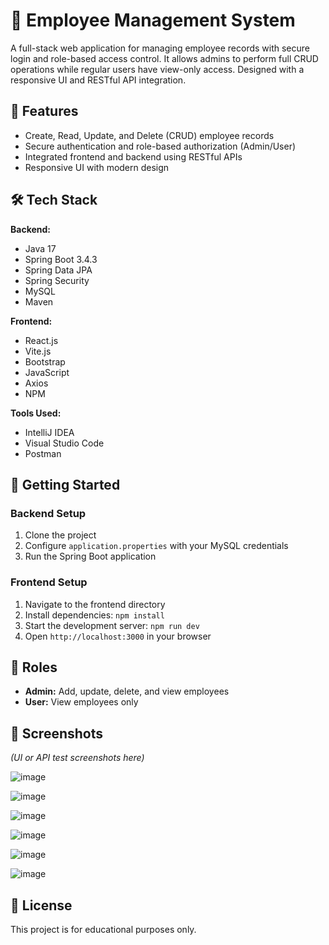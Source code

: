 # 💼 Employee Management System

A full-stack web application for managing employee records with secure login and role-based access control. 
It allows admins to perform full CRUD operations while regular users have view-only access. Designed with a responsive UI and RESTful API integration.

## 🔧 Features

- Create, Read, Update, and Delete (CRUD) employee records
- Secure authentication and role-based authorization (Admin/User)
- Integrated frontend and backend using RESTful APIs
- Responsive UI with modern design

## 🛠️ Tech Stack

**Backend:**
- Java 17
- Spring Boot 3.4.3
- Spring Data JPA
- Spring Security
- MySQL
- Maven

**Frontend:**
- React.js
- Vite.js
- Bootstrap
- JavaScript
- Axios
- NPM

**Tools Used:**
- IntelliJ IDEA
- Visual Studio Code
- Postman

## 🚀 Getting Started

### Backend Setup

1. Clone the project
2. Configure `application.properties` with your MySQL credentials
3. Run the Spring Boot application

### Frontend Setup

1. Navigate to the frontend directory
2. Install dependencies: `npm install`
3. Start the development server: `npm run dev`
4. Open `http://localhost:3000` in your browser

## 👥 Roles

- **Admin:** Add, update, delete, and view employees
- **User:** View employees only

## 📸 Screenshots
*(UI or API test screenshots here)*

![image](https://github.com/user-attachments/assets/4ff3da07-57a3-4583-8510-bffc29d44f89)

![image](https://github.com/user-attachments/assets/d91a2f91-0041-4946-b8e3-ee68d5c5ef66)

![image](https://github.com/user-attachments/assets/738e9034-7a43-4aab-9d46-7d6c54dc0a88)

![image](https://github.com/user-attachments/assets/c8b813c7-86a2-4811-8d03-7927fcdfbe28)

![image](https://github.com/user-attachments/assets/fe5f29cd-3dcc-43c3-a2c7-486357ecc9c6)

![image](https://github.com/user-attachments/assets/11f9cb1f-b566-47e0-aeeb-3b80ceb2f09b)

## 📄 License

This project is for educational purposes only.
